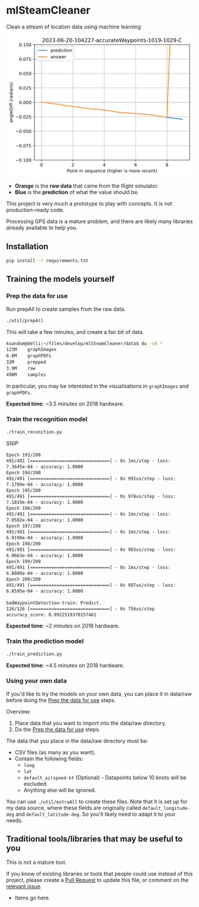 # mlSteamCleaner
Clean a stream of location data using machine learning

![Predict the correct point.](https://github.com/ksandom/mlSteamCleaner/blob/24fe69ce224d1677ea56c83ce621a9cf8b5a46c3/data/img/2023-06-20-104227-accurateWaypoints.csv-1019-1029-C.csv.png)

* **Orange** is the **raw data** that came from the flight simulator.
* **Blue** is the **prediction** of what the value should be.

This project is very much a prototype to play with concepts. It is not production-ready code.

Processing GPS data is a mature problem, and there are likely many libraries already available to help you.

## Installation

```bash
pip install -r requirements.txt
```

## Training the models yourself

### Prep the data for use

Run prepAll to create samples from the raw data.

```bash
./util/prepAll
```

This will take a few minutes, and create a fair bit of data.

```bash
ksandom@delli:~/files/develop/mlSteamCleaner/data$ du -sh *
123M    graphImages
6.8M    graphPDFs
32M     prepped
3.9M    raw
498M    samples
```

In particular, you may be interested in the visualisations in `graphImages` and `graphPDFs`.

**Expected time:** ~3.5 minutes on 2018 hardware.

### Train the recognition model

```bash
./train_reconition.py
```

_SNIP_

```
Epoch 193/200
491/491 [==============================] - 0s 1ms/step - loss: 7.3645e-04 - accuracy: 1.0000
Epoch 194/200
491/491 [==============================] - 0s 991us/step - loss: 7.1789e-04 - accuracy: 1.0000
Epoch 195/200
491/491 [==============================] - 0s 978us/step - loss: 7.1819e-04 - accuracy: 1.0000
Epoch 196/200
491/491 [==============================] - 0s 1ms/step - loss: 7.0502e-04 - accuracy: 1.0000
Epoch 197/200
491/491 [==============================] - 0s 1ms/step - loss: 6.9199e-04 - accuracy: 1.0000
Epoch 198/200
491/491 [==============================] - 0s 983us/step - loss: 6.9663e-04 - accuracy: 1.0000
Epoch 199/200
491/491 [==============================] - 0s 1ms/step - loss: 6.8089e-04 - accuracy: 1.0000
Epoch 200/200
491/491 [==============================] - 0s 997us/step - loss: 6.8595e-04 - accuracy: 1.0000

badWaypointDetection-train: Predict.
126/126 [==============================] - 0s 756us/step
accuracy_score: 0.9922519370157461
```

**Expected time:** ~2 minutes on 2018 hardware.

### Train the prediction model

```bash
./train_prediction.py
```

**Expected time:** ~4.5 minutes on 2018 hardware.

### Using your own data

If you'd like to try the models on your own data, you can place it in data/raw before doing the [Prep the data for use](#prep-the-data-for-use) steps.

Overview:

1. Place data that you want to import into the data/raw directory.
1. Do the [Prep the data for use](#prep-the-data-for-use) steps.

The data that you place in the data/raw directory must be:

* CSV files (as many as you want).
* Contain the following fields:
    * `long`
    * `lat`
    * `default_airspeed-kt` (Optional) - Datapoints below 10 knots will be excluded.
    * Anything else will be ignored.

You can use `./util/extraAll` to create these files. Note that it is set up for my data source, where these fields are originally called `default_longitude-deg` and `default_latitude-deg`. So you'll likely need to adapt it to your needs.

## Traditional tools/libraries that may be useful to you

This is not a mature tool.

If you know of existing libraries or tools that people could use instead of this project, please create a [Pull Request](https://github.com/ksandom/mlSteamCleaner/pulls) to update this file, or comment on the [relevant issue](https://github.com/ksandom/mlSteamCleaner/issues/2).

* Items go here.

